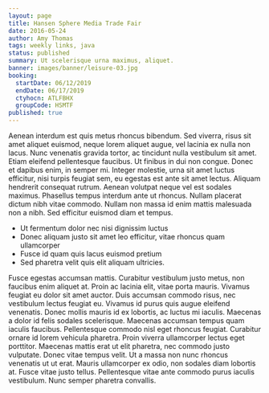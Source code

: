 ```yaml
---
layout: page
title: Hansen Sphere Media Trade Fair
date: 2016-05-24
author: Amy Thomas
tags: weekly links, java
status: published
summary: Ut scelerisque urna maximus, aliquet.
banner: images/banner/leisure-03.jpg
booking:
  startDate: 06/12/2019
  endDate: 06/17/2019
  ctyhocn: ATLFBHX
  groupCode: HSMTF
published: true
---
```

Aenean interdum est quis metus rhoncus bibendum. Sed viverra, risus sit amet aliquet euismod, neque lorem aliquet augue, vel lacinia ex nulla non lacus. Nunc venenatis gravida tortor, ac tincidunt nulla vestibulum sit amet. Etiam eleifend pellentesque faucibus. Ut finibus in dui non congue. Donec et dapibus enim, in semper mi. Integer molestie, urna sit amet luctus efficitur, nisi turpis feugiat sem, eu egestas est ante sit amet lectus. Aliquam hendrerit consequat rutrum. Aenean volutpat neque vel est sodales maximus. Phasellus tempus interdum ante ut rhoncus. Nullam placerat dictum nibh vitae commodo. Nullam non massa id enim mattis malesuada non a nibh. Sed efficitur euismod diam et tempus.

* Ut fermentum dolor nec nisi dignissim luctus
* Donec aliquam justo sit amet leo efficitur, vitae rhoncus quam ullamcorper
* Fusce id quam quis lacus euismod pretium
* Sed pharetra velit quis elit aliquam ultricies.

Fusce egestas accumsan mattis. Curabitur vestibulum justo metus, non faucibus enim aliquet at. Proin ac lacinia elit, vitae porta mauris. Vivamus feugiat eu dolor sit amet auctor. Duis accumsan commodo risus, nec vestibulum lectus feugiat eu. Vivamus id purus quis augue eleifend venenatis. Donec mollis mauris id ex lobortis, ac luctus mi iaculis. Maecenas a dolor id felis sodales scelerisque. Maecenas accumsan tempus quam iaculis faucibus. Pellentesque commodo nisl eget rhoncus feugiat. Curabitur ornare id lorem vehicula pharetra.
Proin viverra ullamcorper lectus eget porttitor. Maecenas mattis erat ut elit pharetra, nec commodo justo vulputate. Donec vitae tempus velit. Ut a massa non nunc rhoncus venenatis ut ut erat. Mauris ullamcorper ex odio, non sodales diam lobortis at. Fusce vitae justo tellus. Pellentesque vitae ante commodo purus iaculis vestibulum. Nunc semper pharetra convallis.
